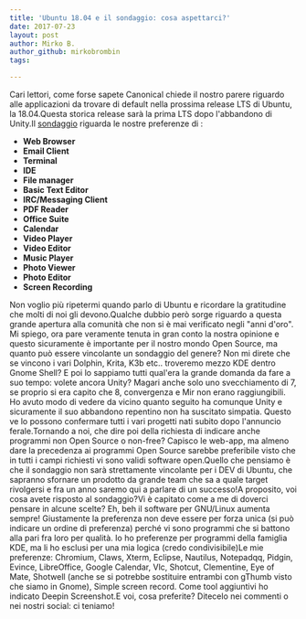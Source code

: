 ```yaml
---
title: 'Ubuntu 18.04 e il sondaggio: cosa aspettarci?'
date: 2017-07-23
layout: post
author: Mirko B.
author_github: mirkobrombin
tags:

---
```

Cari lettori, come forse sapete Canonical chiede il nostro parere riguardo alle applicazioni da trovare di default nella prossima release LTS di Ubuntu, la 18.04.Questa storica release sarà la prima LTS dopo l'abbandono di Unity.<!--more-->Il <a href="https://docs.google.com/forms/d/e/1FAIpQLScOZggYro5S5okO8yhoGI5h2ucicBZPGGLYGOI6dINA1WSTzQ/viewform" target="_blank" rel="noopener noreferrer">sondaggio</a> riguarda le nostre preferenze di :<ul>    <li><strong>Web Browser</strong></li>    <li><strong>Email Client</strong></li>    <li><strong>Terminal</strong></li>    <li><strong>IDE</strong></li>    <li><strong>File manager</strong></li>    <li><strong>Basic Text Editor</strong></li>    <li><strong>IRC/Messaging Client</strong></li>    <li><strong>PDF Reader</strong></li>    <li><strong>Office Suite</strong></li>    <li><strong>Calendar</strong></li>    <li><strong>Video Player</strong></li>    <li><strong>Video Editor</strong></li>    <li><strong>Music Player</strong></li>    <li><strong>Photo Viewer</strong></li>    <li><strong>Photo Editor</strong></li>    <li><strong>Screen Recording</strong></li></ul>Non voglio più ripetermi quando parlo di Ubuntu e ricordare la gratitudine che molti di noi gli devono.Qualche dubbio però sorge riguardo a questa grande apertura alla comunità che non si è mai verificato negli "anni d'oro". Mi spiego, ora pare veramente tenuta in gran conto la nostra opinione e questo sicuramente è importante per il nostro mondo Open Source, ma quanto può essere vincolante un sondaggio del genere? Non mi direte che se vincono i vari Dolphin, Krita, K3b etc.. troveremo mezzo KDE dentro Gnome Shell? E poi lo sappiamo tutti qual'era la grande domanda da fare a suo tempo: volete ancora Unity? Magari anche solo uno svecchiamento di 7, se proprio si era capito che 8, convergenza e Mir non erano raggiungibili. Ho avuto modo di vedere da vicino quanto seguito ha comunque Unity e sicuramente il suo abbandono repentino non ha suscitato simpatia. Questo ve lo possono confermare tutti i vari progetti nati subito dopo l'annuncio ferale.Tornando a noi, che dire poi della richiesta di indicare anche programmi non Open Source o non-free? Capisco le web-app, ma almeno dare la precedenza ai programmi Open Source sarebbe preferibile visto che in tutti i campi richiesti vi sono validi software open.Quello che pensiamo è che il sondaggio non sarà strettamente vincolante per i DEV di Ubuntu,  che sapranno sfornare un prodotto da grande team che sa a quale target rivolgersi e fra un anno saremo qui a parlare di un successo!A proposito, voi cosa avete risposto al sondaggio?Vi è capitato come a me di doverci pensare in alcune scelte? Eh, beh il software per GNU/Linux aumenta sempre! Giustamente la preferenza  non deve essere per forza unica (si può indicare un ordine di preferenza) perché vi sono programmi che si battono alla pari fra loro per qualità. Io ho preferenze per programmi della famiglia KDE, ma li ho esclusi per una mia logica (credo condivisibile)Le mie preferenze: Chromium, Claws, Xterm, Eclipse, Nautilus, Notepadqq, Pidgin, Evince, LibreOffice, Google Calendar, Vlc, Shotcut, Clementine, Eye of Mate, Shotwell (anche se si potrebbe sostituire entrambi con gThumb visto che siamo in Gnome), Simple screen record. Come tool aggiuntivi ho indicato Deepin Screenshot.E voi, cosa preferite?  Ditecelo nei commenti o nei nostri social: ci teniamo!